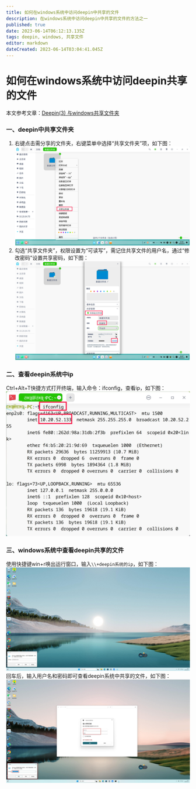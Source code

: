 ```yaml
---
title: 如何在windows系统中访问deepin中共享的文件
description: 在windows系统中访问deepin中共享的文件的方法之一
published: true
date: 2023-06-14T06:12:13.135Z
tags: deepin, windows, 共享文件
editor: markdown
dateCreated: 2023-06-14T03:04:41.045Z
---
```


# 如何在windows系统中访问deepin共享的文件
本文参考文章：[Deepin(3) 与windows共享文件夹](https://www.dandelioncloud.cn/article/details/1602475667742736386)
### 一、deepin中共享文件夹
1. 右键点击需分享的文件夹，右键菜单中选择“共享文件夹”项，如下图：
![截图_选择区域_20230614104657.jpg](/for_trans/共享文件/截图_选择区域_20230614104657.jpg)
2. 勾选“共享文件夹”，权限设置为“可读写”，需记住共享文件的用户名，通过“修改密码”设置共享密码，如下图：
![截图_选择区域_20230614104829.jpg](/for_trans/共享文件/截图_选择区域_20230614104829.jpg)
### 二、查看deepin系统中ip
Ctrl+Alt+T快捷方式打开终端，输入命令：ifconfig，查看ip，如下图：
![截图_deepin-terminal_20230614105652.jpg](/for_trans/共享文件/截图_deepin-terminal_20230614105652.jpg)
### 三、windows系统中查看deepin共享的文件
使用快捷键win+r唤出运行窗口，输入`\\+deepin系统的ip`，如下图：
![wine_r.jpg](/for_trans/共享文件/wine_r.jpg)
回车后，输入用户名和密码即可查看deepin系统中共享的文件，如下图：
![ip.jpg](/for_trans/共享文件/ip.jpg)